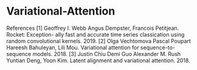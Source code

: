 # Variational-Attention

References
[1] Geoffrey I. Webb Angus Dempster, Francois Petitjean. Rocket: Exception-
ally fast and accurate time series classication using random convolutional
kernels. 2019.
[2] Olga Vechtomova Pascal Poupart Hareesh Bahuleyan, Lili Mou. Variational
attention for sequence-to-sequence models. 2018.
[3] Justin Chiu Demi Guo Alexander M. Rush Yuntian Deng, Yoon Kim. Latent
alignment and variational attention. 2018.
